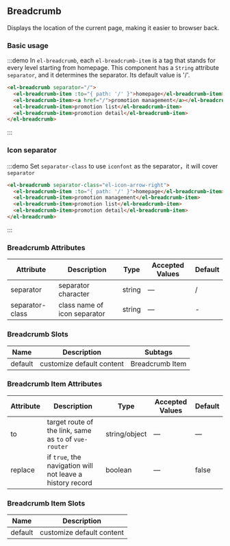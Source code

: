 ## Breadcrumb

Displays the location of the current page, making it easier to browser back.

### Basic usage


:::demo In `el-breadcrumb`, each `el-breadcrumb-item` is a tag that stands for every level starting from homepage. This component has a `String` attribute `separator`, and it determines the separator. Its default value is '/'.

```html
<el-breadcrumb separator="/">
  <el-breadcrumb-item :to="{ path: '/' }">homepage</el-breadcrumb-item>
  <el-breadcrumb-item><a href="/">promotion management</a></el-breadcrumb-item>
  <el-breadcrumb-item>promotion list</el-breadcrumb-item>
  <el-breadcrumb-item>promotion detail</el-breadcrumb-item>
</el-breadcrumb>
```
:::

### Icon separator

:::demo Set `separator-class` to use `iconfont` as the separator，it will cover `separator`

```html
<el-breadcrumb separator-class="el-icon-arrow-right">
  <el-breadcrumb-item :to="{ path: '/' }">homepage</el-breadcrumb-item>
  <el-breadcrumb-item>promotion management</el-breadcrumb-item>
  <el-breadcrumb-item>promotion list</el-breadcrumb-item>
  <el-breadcrumb-item>promotion detail</el-breadcrumb-item>
</el-breadcrumb>
```
:::

### Breadcrumb Attributes
| Attribute      | Description          | Type      | Accepted Values            | Default|
|---------- |-------------- |---------- |--------------------------------  |-------- |
| separator | separator character | string | — | / |
| separator-class | class name of icon separator | string | — | - |

### Breadcrumb Slots
| Name | Description | Subtags |
| ------ | -------- | ---- |
| default | customize default content | Breadcrumb Item |

### Breadcrumb Item Attributes
| Attribute      | Description          | Type      | Accepted Values            | Default|
|---------- |-------------- |---------- |--------------------------------  |-------- |
| to | target route of the link, same as `to` of `vue-router` | string/object | — | — |
| replace | if `true`, the navigation will not leave a history record | boolean | — | false |

### Breadcrumb Item Slots
| Name | Description |
| ------ | -------- |
| default | customize default content |
